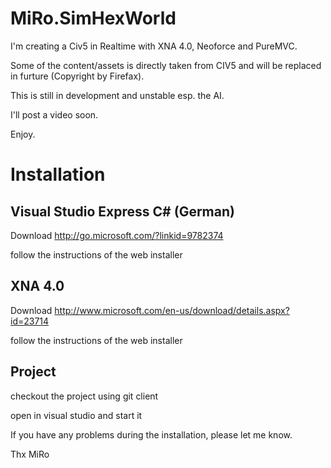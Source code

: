 MiRo.SimHexWorld
================
I'm creating a Civ5 in Realtime with XNA 4.0, Neoforce and PureMVC.

Some of the content/assets is directly taken from CIV5 and will be replaced in furture (Copyright by Firefax).

This is still in development and unstable esp. the AI.

I'll post a video soon.

Enjoy.

Installation
============

Visual Studio Express C# (German)
------------------------------------

Download http://go.microsoft.com/?linkid=9782374

follow the instructions of the web installer

XNA 4.0
----------

Download http://www.microsoft.com/en-us/download/details.aspx?id=23714

follow the instructions of the web installer

Project
----------

checkout the project using git client

open in visual studio and start it


If you have any problems during the installation, please let me know.

Thx
MiRo